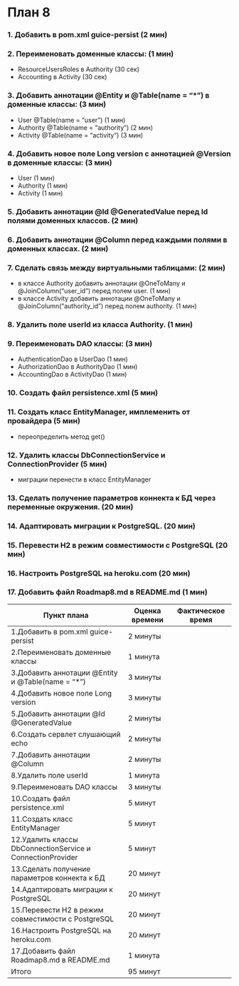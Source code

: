 # План 8
### 1. Добавить в pom.xml guice-persist (2 мин)
### 2. Переименовать доменные классы: (1 мин)
  - ResourceUsersRoles в Authority (30 сек)
  - Accounting в Activity (30 сек)
### 3. Добавить аннотации @Entity и @Table(name = “*”) в доменные классы: (3 мин)
  - User @Table(name = “user”) (1 мин)
  - Authority @Table(name = “authority”) (2 мин)
  - Activity @Table(name = “activity”) (3 мин)
### 4. Добавить новое поле Long version с аннотацией @Version в доменные классы: (3 мин)
  - User (1 мин)
  - Authority (1 мин)
  - Activity (1 мин)
### 5. Добавить аннотации @Id @GeneratedValue перед Id полями доменных классов. (2 мин)
### 6. Добавить аннотации @Column перед каждыми полями в доменных классах. (2 мин)
### 7. Сделать связь между виртуальными таблицами: (2 мин)
  - в классе Authority добавить аннотации @OneToMany и @JoinColumn(“user_id”) перед полем user. (1 мин)
  - в классе Activity добавить аннотации  @OneToMany и @JoinColumn(“authority_id”) перед полем authority. (1 мин)
### 8. Удалить поле userId из класса Authority. (1 мин)
### 9. Переименовать DAO классы: (3 мин)
  - AuthenticationDao в UserDao (1 мин)
  - AuthorizationDao в AuthorityDao (1 мин)
  - AccountingDao в ActivityDao (1 мин)
### 10. Создать файл persistence.xml (5 мин)
### 11. Создать класс EntityManager, имплеменить от провайдера (5 мин)
  - переопределить метод get()
### 12. Удалить классы DbConnectionService и ConnectionProvider (5 мин)
  - миграции перенести в класс EntityManager
### 13. Сделать получение параметров коннекта к БД через переменные окружения. (20 мин)
### 14. Адаптировать  миграции к PostgreSQL. (20 мин)
### 15. Перевести H2 в режим совместимости с PostgreSQL (20 мин)
### 16. Настроить PostgreSQL на heroku.com (20 мин)
### 17. Добавить файл Roadmap8.md в README.md (1 мин)

| Пункт плана                         | Оценка времени                | Фактическое время        |
|-------------------------------------|-------------------------------|--------------------------|
| 1.Добавить в pom.xml guice-persist		      |  2 минуты                    | 	           |
| 2.Переименовать доменные классы                      |  1 минута                    |           |
| 3.Добавить аннотации @Entity и @Table(name = “*”)                |  3 минуты                      | 	 |
| 4.Добавить новое поле Long version      |  3 минуты                     |       |
| 5.Добавить аннотации @Id @GeneratedValue      |  2 минуты                     | 	            |
| 6.Создать сервлет слушающий echo  |  2 минуты                     |               |
| 7.Добавить аннотации @Column                |  2 минуты                     | 	        |
| 8.Удалить поле userId               |  1 минута                     | 	      |
| 9.Переименовать DAO классы             |  3 минуты                     | 	        |
| 10.Создать файл persistence.xml                |  5 минут                     | 	       |
| 11.Создать класс EntityManager              |  5 минут                     | 	          |
| 12.Удалить классы DbConnectionService и ConnectionProvider  |  5 минут                     | 	              |
| 13.Сделать получение параметров коннекта к БД           |  20 минут                     | 	             |
| 14.Адаптировать  миграции к PostgreSQL     |  20 минут                     | 	           |
| 15.Перевести H2 в режим совместимости с PostgreSQL   |  20 минут                     | 	        |
| 16.Настроить PostgreSQL на heroku.com              |  20 минут                     | 	        |
| 17.Добавить файл Roadmap8.md в README.md             |  1 минута                     | 	       |
| Итого                               |  95 минут		      |	 |
